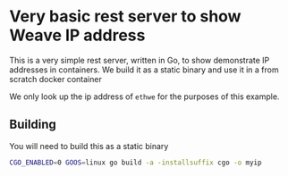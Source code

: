 # Very basic rest server to show Weave IP address

This is a very simple rest server, written in Go, to show
demonstrate IP addresses in containers. We build it as a static
binary and use it in a from scratch docker container

We only look up the ip address of `ethwe` for the purposes of 
this example.

## Building

You will need to build this as a static binary

```bash
CGO_ENABLED=0 GOOS=linux go build -a -installsuffix cgo -o myip
```

